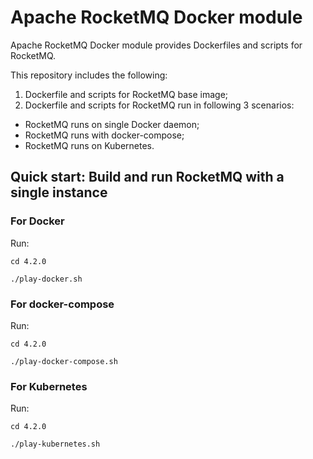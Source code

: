 # Apache RocketMQ Docker module

Apache RocketMQ Docker module provides Dockerfiles and scripts for RocketMQ.

This repository includes the following: 

1. Dockerfile and scripts for RocketMQ base image;
2. Dockerfile and scripts for RocketMQ run in following 3 scenarios:
- RocketMQ runs on single Docker daemon;
- RocketMQ runs with docker-compose;
- RocketMQ runs on Kubernetes.

## Quick start: Build and run RocketMQ with a single instance

### For Docker

Run: 

```
cd 4.2.0

./play-docker.sh

```

### For docker-compose

Run:

```
cd 4.2.0

./play-docker-compose.sh

```


### For Kubernetes

Run:

```
cd 4.2.0

./play-kubernetes.sh

```